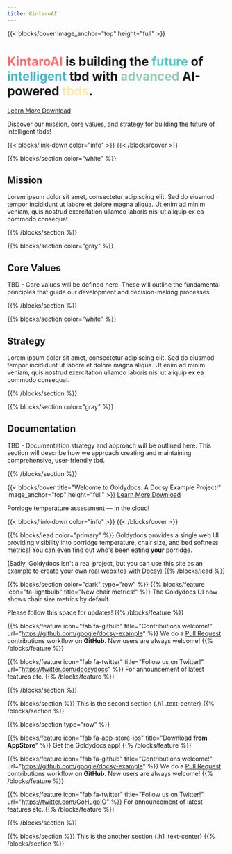 ```yaml
---
title: KintaroAI
---
```

{{< blocks/cover image_anchor="top" height="full" >}}
<h1 class="display-1 mt-0 mt-md-5 pb-4">
  <b><span style="color: #FF6B6B;">KintaroAI</span> is building the <span style="color: #4ECDC4;">future</span> of <span style="color: #45B7D1;">intelligent</span> tbd with <span style="color: #96CEB4;">advanced</span> AI-powered <span style="color: #FFEAA7;">tbds</span></b>.
</h1>
<a class="btn btn-lg btn-primary me-3 mb-4" href="/docs/">
  Learn More <i class="fas fa-arrow-alt-circle-right ms-2"></i>
</a>
<a class="btn btn-lg btn-secondary me-3 mb-4" href="https://github.com/google/docsy-example">
  Download <i class="fab fa-github ms-2 "></i>
</a>
<p class="lead mt-5">Discover our mission, core values, and strategy for building the future of intelligent tbds!</p>{{< blocks/link-down color="info" >}}
{{< /blocks/cover >}}

{{% blocks/section color="white" %}}
## Mission

Lorem ipsum dolor sit amet, consectetur adipiscing elit. Sed do eiusmod tempor incididunt ut labore et dolore magna aliqua. Ut enim ad minim veniam, quis nostrud exercitation ullamco laboris nisi ut aliquip ex ea commodo consequat.

{{% /blocks/section %}}

{{% blocks/section color="gray" %}}
## Core Values

TBD - Core values will be defined here. These will outline the fundamental principles that guide our development and decision-making processes.

{{% /blocks/section %}}

{{% blocks/section color="white" %}}
## Strategy

Lorem ipsum dolor sit amet, consectetur adipiscing elit. Sed do eiusmod tempor incididunt ut labore et dolore magna aliqua. Ut enim ad minim veniam, quis nostrud exercitation ullamco laboris nisi ut aliquip ex ea commodo consequat.

{{% /blocks/section %}}

{{% blocks/section color="gray" %}}
## Documentation

TBD - Documentation strategy and approach will be outlined here. This section will describe how we approach creating and maintaining comprehensive, user-friendly tbd.

{{% /blocks/section %}}

{{< blocks/cover title="Welcome to Goldydocs: A Docsy Example Project!" image_anchor="top" height="full" >}}
<a class="btn btn-lg btn-primary me-3 mb-4" href="/docs/">
  Learn More <i class="fas fa-arrow-alt-circle-right ms-2"></i>
</a>
<a class="btn btn-lg btn-secondary me-3 mb-4" href="https://github.com/google/docsy-example">
  Download <i class="fab fa-github ms-2 "></i>
</a>
<p class="lead mt-5">Porridge temperature assessment &mdash; in the cloud!</p>
{{< blocks/link-down color="info" >}}
{{< /blocks/cover >}}


{{% blocks/lead color="primary" %}}
Goldydocs provides a single web UI providing visibility into porridge
temperature, chair size, and bed softness metrics! You can even find out who's
been eating **your** porridge.

(Sadly, Goldydocs isn't a real project, but you can use this site as an example
to create your own real websites with [Docsy](https://docsy.dev))
{{% /blocks/lead %}}


{{% blocks/section color="dark" type="row" %}}
{{% blocks/feature icon="fa-lightbulb" title="New chair metrics!" %}}
The Goldydocs UI now shows chair size metrics by default.

Please follow this space for updates!
{{% /blocks/feature %}}


{{% blocks/feature icon="fab fa-github" title="Contributions welcome!" url="https://github.com/google/docsy-example" %}}
We do a [Pull Request](https://github.com/google/docsy-example/pulls) contributions workflow on **GitHub**. New users are always welcome!
{{% /blocks/feature %}}


{{% blocks/feature icon="fab fa-twitter" title="Follow us on Twitter!" url="https://twitter.com/docsydocs" %}}
For announcement of latest features etc.
{{% /blocks/feature %}}


{{% /blocks/section %}}


{{% blocks/section %}}
This is the second section
{.h1 .text-center}
{{% /blocks/section %}}


{{% blocks/section type="row" %}}

{{% blocks/feature icon="fab fa-app-store-ios" title="Download **from AppStore**" %}}
Get the Goldydocs app!
{{% /blocks/feature %}}

{{% blocks/feature icon="fab fa-github" title="Contributions welcome!"
    url="https://github.com/google/docsy-example" %}}
We do a [Pull Request](https://github.com/google/docsy-example/pulls)
contributions workflow on **GitHub**. New users are always welcome!
{{% /blocks/feature %}}

{{% blocks/feature icon="fab fa-twitter" title="Follow us on Twitter!"
    url="https://twitter.com/GoHugoIO" %}}
For announcement of latest features etc.
{{% /blocks/feature %}}

{{% /blocks/section %}}


{{% blocks/section %}}
This is the another section
{.h1 .text-center}
{{% /blocks/section %}}